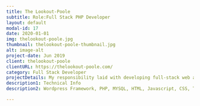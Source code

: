 ```yaml
---
title: The Lookout-Poole
subtitle: Role:Full Stack PHP Developer
layout: default
modal-id: 17
date: 2020-01-01
img: thelookout-poole.jpg
thumbnail: thelookout-poole-thumbnail.jpg
alt: image-alt
project-date: Jun 2019
client: thelookout-poole
clientURL: https://thelookout-poole.com/
category: Full Stack Developer
projectDetails: My responsibility laid with developing full-stack web application include design ux. 
description1: Technical Info
description2: Wordpress Framework, PHP, MYSQL, HTML, Javascript, CSS, Third Party Libraries(Bootstrap, Datatable JQuery, Form Validation), Git, SSH, Jenkins

---
```

